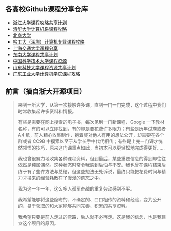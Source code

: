 ## 各高校Github课程分享仓库

-   [浙江大学课程攻略共享计划](https://github.com/QSCTech/zju-icicles)
-   [清华大学计算机系课程攻略](https://github.com/PKUanonym/REKCARC-TSC-UHT)
-   [北京大学](https://github.com/lib-pku/libpku)
-   [哈工大（深圳）计算机专业课程攻略](https://github.com/hewei2001/HITSZ-CS-GEEK)
-   [上海交通大学课程分享](https://github.com/c-hj/SJTU-Courses)
-   [东南大学课程共享计划](https://github.com/zjdx1998/seucourseshare)
-   [中国科学技术大学课程资源](https://github.com/USTC-Resource/USTC-Course)
-   [山东科技大学课程资源共享计划](https://github.com/deepwzh/sdust-examination-materials)
-   [广东工业大学计算机学院课程攻略](https://github.com/brenner8023/gdut-course)


## 前言（摘自浙大开源项目）

>   来到一所大学，从第一次接触许多课，直到一门一门完成，这个过程中我们时常收集起许多资料和情报。
>
>   有些是需要在网上搜索的电子书，每次见到一门新课程，Google 一下教材名称，有的可以立即找到，有的却是要花费许多眼力；有些是历年试卷或者 A4 纸，前人精心收集制作，抱着能对他人有用的想法公开，却需要在各个群或者 CC98 中摸索以至于从学长手中代代相传；有些是上完一门课才恍然领悟的技巧，原来这门课重点如此，当初本可以更轻松地完成得更好……
>
>   我也曾很努力地收集各种课程资料，但到最后，某些重要信息的得到却往往依然是纯属偶然。这种状态时常令我感到后怕与不安。我也曾在课程结束后终于有了些许方法与总结，但这些想法无处诉说，最终只能把花费时间与精力才换来的经验耗散在了漫漫的遗忘之中。
>
>   我为这一年一年，这么多人孤军奋战的重复劳动感到不平。
>
>   我希望能够将这些隐晦的、不确定的、口口相传的资料和经验，变为公开的、易于获取的和大家能够共同完善、积累的共享资料。
>
>   我希望只要是前人走过的弯路，后人就不必再走。这是我的信念，也是我建立这个项目的原因。





